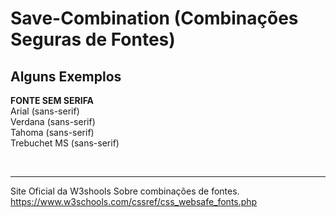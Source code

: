 # Save-Combination (Combinações Seguras de Fontes)<br>

## Alguns Exemplos
<strong>FONTE SEM SERIFA</strong><br>
Arial (sans-serif)<br>
Verdana (sans-serif)<br>
Tahoma (sans-serif)<br>
Trebuchet MS (sans-serif)<br>


<br><hr>
Site Oficial da W3shools Sobre combinações de fontes.
https://www.w3schools.com/cssref/css_websafe_fonts.php